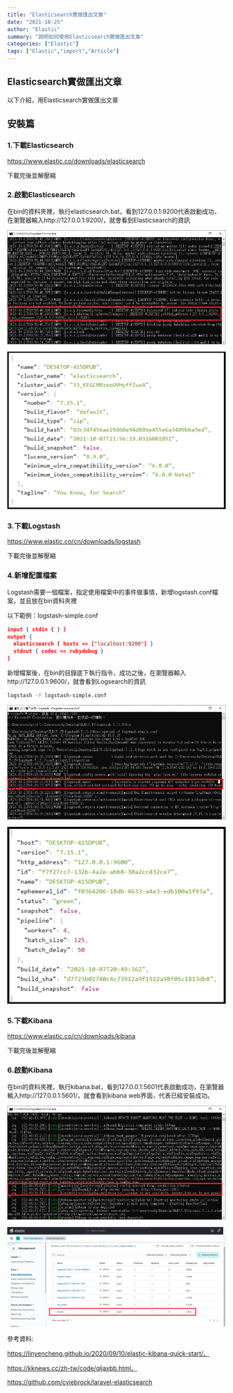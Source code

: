 ```yaml
---
title: "Elasticsearch實做匯出文章"
date: "2021-10-25"
author: "Elastic"
summary: "說明如何使用Elasticsearch實做匯出文章"
categories: ["Elastic"]
tags: ["Elastic","import","Article"]
---
```


## Elasticsearch實做匯出文章

以下介紹，用Elasticsearch實做匯出文章

## 安裝篇

### 1.下載Elasticsearch

https://www.elastic.co/downloads/elasticsearch

下載完後並解壓縮

### 2.啟動Elasticsearch

在bin的資料夾裡，執行elasticsearch.bat，看到127.0.0.1:9200代表啟動成功，在瀏覽器輸入http://127.0.0.1:9200/，就會看到Elasticsearch的資訊

![elasticArticle1](<https://raw.githubusercontent.com/coolgood88142/markdown_note/master/assets/images/elasticArticle1.png>)

![elasticArticle2](<https://raw.githubusercontent.com/coolgood88142/markdown_note/master/assets/images/elasticArticle2.png>)

### 3.下載Logstash

https://www.elastic.co/cn/downloads/logstash

下載完後並解壓縮

### 4.新增配置檔案

Logstash需要一個檔案，指定使用檔案中的事件做事情，新增logstash.conf檔案，並且放在bin資料夾裡

以下範例：logstash-simple.conf

```json
input { stdin { } }
output {
  elasticsearch { hosts => ["localhost:9200"] }
  stdout { codec => rubydebug }
}
```

新增檔案後，在bin的目錄底下執行指令，成功之後，在瀏覽器輸入http://127.0.0.1:9600/，就會看到Logsearch的資訊

```bash
logstash -f logstash-simple.conf
```

![elasticArticle3](<https://raw.githubusercontent.com/coolgood88142/markdown_note/master/assets/images/elasticArticle3.png>)

![elasticArticle4](<https://raw.githubusercontent.com/coolgood88142/markdown_note/master/assets/images/elasticArticle4.png>)

### 5.下載Kibana

https://www.elastic.co/cn/downloads/kibana

下載完後並解壓縮

### 6.啟動Kibana

在bin的資料夾裡，執行kibana.bat，看到127.0.0.1:5601代表啟動成功，在瀏覽器輸入http://127.0.0.1:5601/，就會看到kibana web界面，代表已經安裝成功。

![elasticArticle5](<https://raw.githubusercontent.com/coolgood88142/markdown_note/master/assets/images/elasticArticle5.png>)

![elasticArticle6](<https://raw.githubusercontent.com/coolgood88142/markdown_note/master/assets/images/elasticArticle7.png>)



參考資料:

https://linyencheng.github.io/2020/09/10/elastic-kibana-quick-start/、

https://kknews.cc/zh-tw/code/qljaxbb.html、

https://github.com/cviebrock/laravel-elasticsearch
